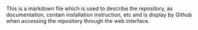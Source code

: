 This is a markdown file which is used to describe the repository, as documentation, contain installation instruction, etc and is display by Github when accessing
the repository through the web interface.
